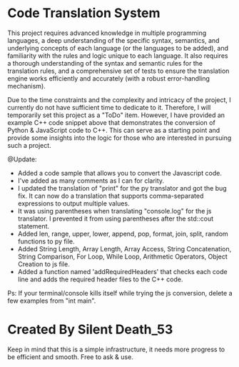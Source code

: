 # Code Translation System
This project requires advanced knowledge in multiple programming languages, a deep understanding of the specific syntax, semantics, and underlying concepts of each language (or the languages to be added), and familiarity with the rules and logic unique to each language. It also requires a thorough understanding of the syntax and semantic rules for the translation rules, and a comprehensive set of tests to ensure the translation engine works efficiently and accurately (with a robust error-handling mechanism).


Due to the time constraints and the complexity and intricacy of the project, I currently do not have sufficient time to dedicate to it. Therefore, I will temporarily set this project as a "ToDo" item. However, I have provided an example C++ code snippet above that demonstrates the conversion of Python & JavaScript code to C++. This can serve as a starting point and provide some insights into the logic for those who are interested in pursuing such a project.

@Update:

- Added a code sample that allows you to convert the Javascript code.
- I've added as many comments as I can for clarity.
- I updated the translation of "print" for the py translator and got the bug fix. It can now do a translation that supports comma-separated expressions to output multiple values.
- It was using parentheses when translating "console.log" for the js translator. I prevented it from using parentheses after the std::cout statement.
- Added len, range, upper, lower, append, pop, format, join, split, random functions to py file.
- Added String Length, Array Length, Array Access, String Concatenation, String Comparison, For Loop, While Loop, Arithmetic Operators, Object Creation to js file.
- Added a function named 'addRequiredHeaders' that checks each code line and adds the required header files to the C++ code.

Ps:
If your terminal/console kills itself while trying the js conversion, delete a few examples from "int main".

# Created By Silent Death_53
Keep in mind that this is a simple infrastructure, it needs more progress to be efficient and smooth. Free to ask & use.
